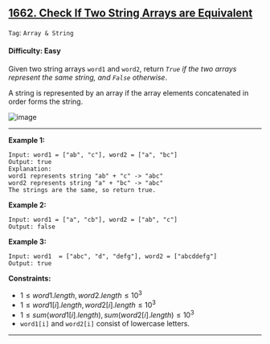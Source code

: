 ## [1662. Check If Two String Arrays are Equivalent](https://leetcode.com/problems/check-if-two-string-arrays-are-equivalent)

```Tag```: ```Array & String```

#### Difficulty: Easy

Given two string arrays ```word1``` and ```word2```, return _```True``` if the two arrays represent the same string, and ```False``` otherwise_.

A string is represented by an array if the array elements concatenated in order forms the string.

![image](https://github.com/quananhle/Python/assets/35042430/2fd60c9e-3861-45ac-b793-5e8ef7a5e998)

---

__Example 1:__
```
Input: word1 = ["ab", "c"], word2 = ["a", "bc"]
Output: true
Explanation:
word1 represents string "ab" + "c" -> "abc"
word2 represents string "a" + "bc" -> "abc"
The strings are the same, so return true.
```

__Example 2:__
```
Input: word1 = ["a", "cb"], word2 = ["ab", "c"]
Output: false
```

__Example 3:__
```
Input: word1  = ["abc", "d", "defg"], word2 = ["abcddefg"]
Output: true
```

__Constraints:__

- $1 \le word1.length, word2.length \le 10^3$
- $1 \le word1[i].length, word2[i].length \le 10^3$
- $1 \le sum(word1[i].length), sum(word2[i].length) \le 10^3$
- ```word1[i]``` and ```word2[i]``` consist of lowercase letters.

---
